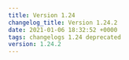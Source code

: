 ```yaml
---
title: Version 1.24
changelog_title: Version 1.24.2
date: 2021-01-06 18:32:52 +0000
tags: changelogs 1.24 deprecated
version: 1.24.2
---
```

<script src="https://gist.github.com/spinnaker-release/25abcd046795c6f34bb2d8d4977f0415.js?file=1.24.2.md"></script>
<script src="https://gist.github.com/spinnaker-release/25abcd046795c6f34bb2d8d4977f0415.js?file=1.24.1.md"></script>
<script src="https://gist.github.com/spinnaker-release/25abcd046795c6f34bb2d8d4977f0415.js?file=1.24.0.md"></script>
